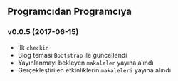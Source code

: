 ## Programcıdan Programcıya

### v0.0.5 (2017-06-15)
  * İlk `checkin`
  * Blog teması `Bootstrap` ile güncellendi
  * Yayınlanmayı bekleyen `makaleler` yayına alındı
  * Gerçekleştirilen etkinliklerin `makaleleri` yayına alındı
